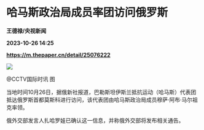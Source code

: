 # 哈马斯政治局成员率团访问俄罗斯
**王德禄/央视新闻**

**2023-10-26 14:25**

**https://m.thepaper.cn/detail/25076222**

![](https://imagecloud.thepaper.cn/thepaper/image/275/793/884.jpg)

@CCTV国际时讯 图

当地时间10月26日，据俄新社报道，巴勒斯坦伊斯兰抵抗运动（哈马斯）代表团抵达俄罗斯首都莫斯科进行访问，该代表团由哈马斯政治局成员穆萨·阿布·马尔祖克率领。

俄外交部发言人扎哈罗娃已确认这一信息，并称俄外交部将发布相关通告。
